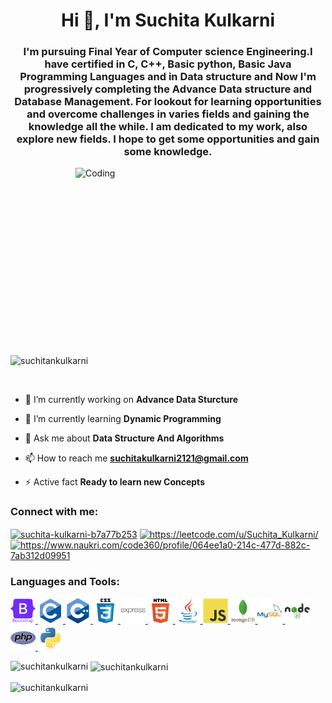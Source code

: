<h1 align="center">Hi 👋, I'm Suchita Kulkarni</h1>
<h3 align="center">I'm pursuing Final Year of Computer science Engineering.I have certified in C, C++, Basic python, Basic Java Programming Languages and in Data structure and Now I'm progressively completing the Advance Data structure and Database Management. For lookout for learning opportunities and overcome challenges in varies fields and gaining the knowledge all the while. I am dedicated to my work, also explore new fields. I hope to get some opportunities and gain some knowledge.</h3>

<img align="right" alt="Coding" height = "300" width="400" src="https://images.lemonly.com/wp-content/uploads/2018/08/07150313/Homebase_Thumb_v01.gif">
<p align="left"> <img src="https://komarev.com/ghpvc/?username=suchitankulkarni&label=Profile%20views&color=0e75b6&style=flat" alt="suchitankulkarni" /> </p>

<p align="left"> <a href="https://twitter.com/" target="blank"><img src="https://img.shields.io/twitter/follow/?logo=twitter&style=for-the-badge" alt="" /></a> </p>

- 🔭 I’m currently working on **Advance Data Sturcture**

- 🌱 I’m currently learning **Dynamic Programming**

- 💬 Ask me about **Data Structure And Algorithms**

- 📫 How to reach me **suchitakulkarni2121@gmail.com**

- ⚡ Active fact **Ready to learn new Concepts**

<h3 align="left">Connect with me:</h3>
<p align="left">
<a href="https://linkedin.com/in/suchita-kulkarni-b7a77b253" target="blank"><img align="center" src="https://raw.githubusercontent.com/rahuldkjain/github-profile-readme-generator/master/src/images/icons/Social/linked-in-alt.svg" alt="suchita-kulkarni-b7a77b253" height="30" width="40" /></a>
<a href="https://www.leetcode.com/https://leetcode.com/suchita_kulkarni/" target="blank"><img align="center" src="https://raw.githubusercontent.com/rahuldkjain/github-profile-readme-generator/master/src/images/icons/Social/leet-code.svg" alt="https://leetcode.com/u/Suchita_Kulkarni/" height="30" width="40" /></a>
<a href="https://www.naukri.com/code360/profile/064ee1a0-214c-477d-882c-7ab312d09951" target="blank"><img align="center" src="https://www.codingninjas.com/assets-landing/images/CNLOGO.svg" alt="https://www.naukri.com/code360/profile/064ee1a0-214c-477d-882c-7ab312d09951" height="30" width="40" /></a>
</p>

<h3 align="left">Languages and Tools:</h3>
<p align="left"> <a href="https://getbootstrap.com" target="_blank" rel="noreferrer"> <img src="https://raw.githubusercontent.com/devicons/devicon/master/icons/bootstrap/bootstrap-plain-wordmark.svg" alt="bootstrap" width="40" height="40"/> </a> <a href="https://www.cprogramming.com/" target="_blank" rel="noreferrer"> <img src="https://raw.githubusercontent.com/devicons/devicon/master/icons/c/c-original.svg" alt="c" width="40" height="40"/> </a> <a href="https://www.w3schools.com/cpp/" target="_blank" rel="noreferrer"> <img src="https://raw.githubusercontent.com/devicons/devicon/master/icons/cplusplus/cplusplus-original.svg" alt="cplusplus" width="40" height="40"/> </a> <a href="https://www.w3schools.com/css/" target="_blank" rel="noreferrer"> <img src="https://raw.githubusercontent.com/devicons/devicon/master/icons/css3/css3-original-wordmark.svg" alt="css3" width="40" height="40"/> </a> <a href="https://expressjs.com" target="_blank" rel="noreferrer"> <img src="https://raw.githubusercontent.com/devicons/devicon/master/icons/express/express-original-wordmark.svg" alt="express" width="40" height="40"/> </a> <a href="https://www.w3.org/html/" target="_blank" rel="noreferrer"> <img src="https://raw.githubusercontent.com/devicons/devicon/master/icons/html5/html5-original-wordmark.svg" alt="html5" width="40" height="40"/> </a> <a href="https://www.java.com" target="_blank" rel="noreferrer"> <img src="https://raw.githubusercontent.com/devicons/devicon/master/icons/java/java-original.svg" alt="java" width="40" height="40"/> </a> <a href="https://developer.mozilla.org/en-US/docs/Web/JavaScript" target="_blank" rel="noreferrer"> <img src="https://raw.githubusercontent.com/devicons/devicon/master/icons/javascript/javascript-original.svg" alt="javascript" width="40" height="40"/> </a> <a href="https://www.mongodb.com/" target="_blank" rel="noreferrer"> <img src="https://raw.githubusercontent.com/devicons/devicon/master/icons/mongodb/mongodb-original-wordmark.svg" alt="mongodb" width="40" height="40"/> </a> <a href="https://www.mysql.com/" target="_blank" rel="noreferrer"> <img src="https://raw.githubusercontent.com/devicons/devicon/master/icons/mysql/mysql-original-wordmark.svg" alt="mysql" width="40" height="40"/> </a> <a href="https://nodejs.org" target="_blank" rel="noreferrer"> <img src="https://raw.githubusercontent.com/devicons/devicon/master/icons/nodejs/nodejs-original-wordmark.svg" alt="nodejs" width="40" height="40"/> </a> <a href="https://www.php.net" target="_blank" rel="noreferrer"> <img src="https://raw.githubusercontent.com/devicons/devicon/master/icons/php/php-original.svg" alt="php" width="40" height="40"/> </a> <a href="https://www.python.org" target="_blank" rel="noreferrer"> <img src="https://raw.githubusercontent.com/devicons/devicon/master/icons/python/python-original.svg" alt="python" width="40" height="40"/> </a> 
<p><img align="left" src="https://github-readme-stats.vercel.app/api/top-langs?username=suchitankulkarni&show_icons=true&locale=en&layout=compact" alt="suchitankulkarni" /></p>

<p>&nbsp;<img align="center" src="https://github-readme-stats.vercel.app/api?username=suchitankulkarni&show_icons=true&locale=en" alt="suchitankulkarni" /></p>

<p><img align="center" src="https://github-readme-streak-stats.herokuapp.com/?user=suchitankulkarni&" alt="suchitankulkarni" /></p>
